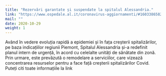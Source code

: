 ```yaml
---
title: "Rezervări garantate și suspendate la spitalul Alessandria."
link: "https://www.ospedale.al.it/coronavirus-aggiornamenti/#1603386582230-0318c844-fcfc"
mail: ""
date: 2020-10-29
weight: 1
---
```


Având în vedere evoluția rapidă a epidemiei și în fața creșterii spitalizărilor, pe baza indicațiilor regiunii Piemont, Spitalul Alessandria și-a redefinit planul intern de urgență, în acord cu celelalte unități de sănătate din zonă. Prin urmare, este prevăzută o remodelare a serviciilor, care vizează concentrarea resurselor pentru a face față creșterii spitalizărilor Covid.
Puteți citi toate informațiile la link
